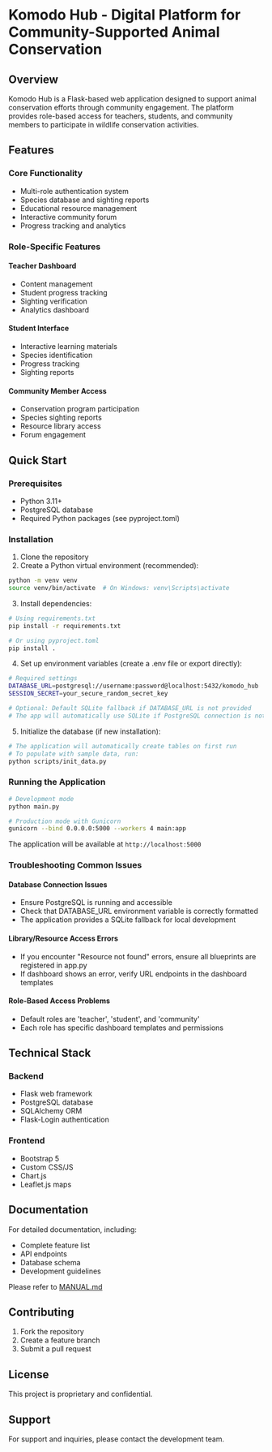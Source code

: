 # Komodo Hub - Digital Platform for Community-Supported Animal Conservation

## Overview
Komodo Hub is a Flask-based web application designed to support animal conservation efforts through community engagement. The platform provides role-based access for teachers, students, and community members to participate in wildlife conservation activities.

## Features

### Core Functionality
- Multi-role authentication system
- Species database and sighting reports
- Educational resource management
- Interactive community forum
- Progress tracking and analytics

### Role-Specific Features

#### Teacher Dashboard
- Content management
- Student progress tracking
- Sighting verification
- Analytics dashboard

#### Student Interface
- Interactive learning materials
- Species identification
- Progress tracking
- Sighting reports

#### Community Member Access
- Conservation program participation
- Species sighting reports
- Resource library access
- Forum engagement

## Quick Start

### Prerequisites
- Python 3.11+
- PostgreSQL database
- Required Python packages (see pyproject.toml)

### Installation
1. Clone the repository
2. Create a Python virtual environment (recommended):
```bash
python -m venv venv
source venv/bin/activate  # On Windows: venv\Scripts\activate
```

3. Install dependencies:
```bash
# Using requirements.txt
pip install -r requirements.txt

# Or using pyproject.toml
pip install .
```

4. Set up environment variables (create a .env file or export directly):
```bash
# Required settings
DATABASE_URL=postgresql://username:password@localhost:5432/komodo_hub
SESSION_SECRET=your_secure_random_secret_key

# Optional: Default SQLite fallback if DATABASE_URL is not provided
# The app will automatically use SQLite if PostgreSQL connection is not available
```

5. Initialize the database (if new installation):
```bash
# The application will automatically create tables on first run
# To populate with sample data, run:
python scripts/init_data.py
```

### Running the Application
```bash
# Development mode
python main.py

# Production mode with Gunicorn
gunicorn --bind 0.0.0.0:5000 --workers 4 main:app
```

The application will be available at `http://localhost:5000`

### Troubleshooting Common Issues

#### Database Connection Issues
- Ensure PostgreSQL is running and accessible
- Check that DATABASE_URL environment variable is correctly formatted
- The application provides a SQLite fallback for local development

#### Library/Resource Access Errors
- If you encounter "Resource not found" errors, ensure all blueprints are registered in app.py
- If dashboard shows an error, verify URL endpoints in the dashboard templates

#### Role-Based Access Problems
- Default roles are 'teacher', 'student', and 'community'
- Each role has specific dashboard templates and permissions

## Technical Stack

### Backend
- Flask web framework
- PostgreSQL database
- SQLAlchemy ORM
- Flask-Login authentication

### Frontend
- Bootstrap 5
- Custom CSS/JS
- Chart.js
- Leaflet.js maps

## Documentation
For detailed documentation, including:
- Complete feature list
- API endpoints
- Database schema
- Development guidelines

Please refer to [MANUAL.md](MANUAL.md)

## Contributing
1. Fork the repository
2. Create a feature branch
3. Submit a pull request

## License
This project is proprietary and confidential.

## Support
For support and inquiries, please contact the development team.